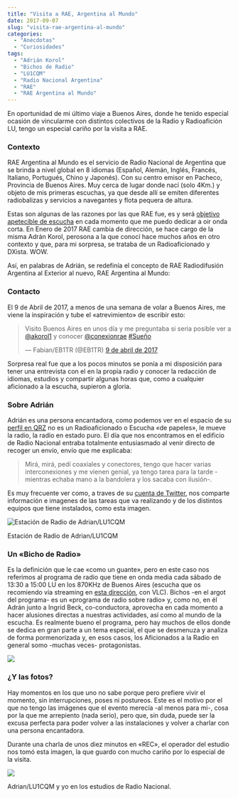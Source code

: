 ```yaml
---
title: "Visita a RAE, Argentina al Mundo"
date: 2017-09-07
slug: "visita-rae-argentina-al-mundo"
categories:
  - "Anécdotas"
  - "Curiosidades"
tags:
  - "Adrián Korol"
  - "Bichos de Radio"
  - "LU1CQM"
  - "Radio Nacional Argentina"
  - "RAE"
  - "RAE Argentina al Mundo"
---
```


En oportunidad de mi último viaje a Buenos Aires, donde he tenido especial ocasión de vincularme con distintos colectivos de la Radio y Radioafición LU, tengo un especial cariño por la visita a RAE.

### Contexto

RAE Argentina al Mundo es el servicio de Radio Nacional de Argentina que se brinda a nivel global en 8 idiomas (Español, Alemán, Inglés, Francés, Italiano, Portugués, Chino y Japonés). Con su centro emisor en Pacheco, Provincia de Buenos Aires. Muy cerca de lugar donde nací (solo 4Km.) y objeto de mis primeras escuchas, ya que desde allí se emiten diferentes radiobalizas y servicios a navegantes y flota pequera de altura.

Estas son algunas de las razones por las que RAE fue, es y será [objetivo apetecible de escucha](https://www.eb1tr.info/escucha-rae-argentina-al-mundo-mayo-2017/) en cada momento que me puedo dedicar a oir onda corta. En Enero de 2017 RAE cambia de dirección, se hace cargo de la misma Adrán Korol, perosona a la que conocí hace muchos años en otro contexto y que, para mi sorpresa, se trataba de un Radioaficionado y DXista. WOW.

Así, en palabras de Adrián, se redefinía el concepto de RAE Radiodifusión Argentina al Exterior al nuevo, RAE Argentina al Mundo:

### Contacto

El 9 de Abril de 2017, a menos de una semana de volar a Buenos Aires, me viene la inspiración y tube el «atrevimiento» de escribir esto:

> Visito Buenos Aires en unos día y me preguntaba si seria posible ver a [@akorol1](https://twitter.com/akorol1) y conocer [@conexionrae](https://twitter.com/conexionrae) [#Sueño](https://twitter.com/hashtag/Sue%C3%B1o?src=hash)
> 
> — Fabian/EB1TR (@EB1TR) [9 de abril de 2017](https://twitter.com/EB1TR/status/851204261514027013)

Sorpresa real fue que a los pocos minutos se ponía a mi disposición para tener una entrevista con el en la propia radio y conocer la redacción de idiomas, estudios y compartir algunas horas que, como a cualquier aficionado a la escucha, supieron a gloria.

### Sobre Adrián

Adrián es una persona encantadora, como podemos ver en el espacio de su [perfil en QRZ](https://qrz.com/db/LU1CQM) no es un Radioaficionado o Escucha «de papeles», le mueve la radio, la radio en estado puro. El día que nos encontramos en el edificio de Radio Nacional entraba totalmente entusiasmado al venir directo de recoger un envío, envío que me explicaba:

> Mirá, mirá, pedí coaxiales y conectores, tengo que hacer varias interconexiones y me vienen genial, ya tengo tarea para la tarde -mientras echaba mano a la bandolera y los sacaba con ilusión-.

Es muy frecuente ver como, a traves de su [cuenta de Twitter](https://twitter.com/akorol1), nos comparte información e imagenes de las tareas que va realizando y de los distintos equipos que tiene instalados, como esta imagen.

![Estación de Radio de Adrian/LU1CQM](https://www.eb1tr.info/wp-content/uploads/2017/09/DIQNZjrXUAMsOcW.jpg-large-1024x595.jpg)

Estación de Radio de Adrian/LU1CQM

### Un «Bicho de Radio»

Es la definición que le cae «como un guante», pero en este caso nos referimos al programa de radio que tiene en onda media cada sábado de 13:30 a 15:00 LU en los 870KHz de Buenos Aires (escucha que os recomiendo vía streaming en [esta dirección](rtmp://186.33.227.199/rn_sc_rad1/mp3:rn_sc_rad1.stream), con VLC). Bichos -en el argot del programa- es un «programa de radio sobre radio» y, como no, en él Adrán junto a Ingrid Beck, co-conductora, aprovecha en cada momento a hacer alusiones directas a nuestras actividades, así como al mundo de la escucha. Es realmente bueno el programa, pero hay muchos de ellos donde se dedica en gran parte a un tema especial, el que se desmenuza y analiza de forma pormenorizada y, en esos casos, los Aficionados a la Radio en general somo -muchas veces- protagonistas.

![](https://www.eb1tr.info/wp-content/uploads/2017/09/CgrXjmbWkAAyEsr.jpg)

### ¿Y las fotos?

Hay momentos en los que uno no sabe porque pero prefiere vivir el momento, sin interrupciones, poses ni postureos. Este es el motivo por el que no tengo las imágenes que el evento merecía -al menos para mi-, cosa por la que me arrepiento (nada serio), pero que, sin duda, puede ser la excusa perfecta para poder volver a las instalaciones y volver a charlar con una persona encantadora.

Durante una charla de unos diez minutos en «REC», el operador del estudio nos tomó esta imagen, la que guardo con mucho cariño por lo especial de la visita.

![](https://www.eb1tr.info/wp-content/uploads/2017/09/adrian-fabian.png)

Adrian/LU1CQM y yo en los estudios de Radio Nacional.
